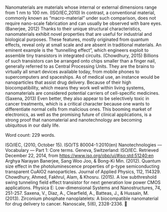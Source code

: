 Nanomaterials are materials whose internal or external dimensions range from 1 nm to 100 nm. (ISO/IEC,2010) In contrast, a conventional material, commonly known as “macro-material” under such comparison, does not require nano-scale fabrication and can usually be observed with bare eyes. (Banerjee, 2012) Thanks to their unique structural characteristics, nanomaterials exhibit novel properties that are useful for industrial and biological purposes. These features, mostly originated from quantum effects, reveal only at small scale and are absent in traditional materials. An eminent example is the “tunnelling effect”, which engineers exploit to assemble tiny transistors in integrated circuits. (Chowdhury, 2015) Billions of such transistors can be arranged onto chips smaller than a finger nail, generally referred to as Central Processing Units. They are the brains to virtually all smart devices available today, from mobile phones to supercomputers and spaceships. As of medical use, an instance would be nanoparticles that assist drug delivery. Because of their high biocompatibility, which means they work well within living systems, nanomaterials are considered potential carriers of cell-specific medicines. (Saxena, 2013) Even better, they also appear to be selectively toxic in cancer treatments, which is a critical character because one wants to differentiate normal cells from malicious ones. This booming market of electronics, as well as the promising future of clinical applications, is a strong proof that nanomaterial and nanotechnology are becoming ubiquitous in our daily life.

Word count: 229 words.

ISO/IEC, (2010, October 15). ISO/TS 80004-1:2010(en) Nanotechnologies — Vocabulary — Part 1: Core terms. Geneva, Switzerland: ISO/IEC. Retrieved December 22, 2014, from https://www.iso.org/obp/ui/#iso:std:51240:en
Arghya Narayan Banerjee, Sang Woo Joo, & Bong-Ki Min. (2012). Quantum size effect in the photoluminescence properties of p-type semiconducting transparent CuAlO2 nanoparticles. Journal of Applied Physics, 112, 114329.
Chowdhury, Ahmed, Fakhrul, Alam, & Khosru. (2015). A low subthreshold swing tunneling field effect transistor for next generation low power CMOS applications. Physica E: Low-dimensional Systems and Nanostructures, 74, 251-257.
Saxena, V., Diaz, A., Clearfield, A., Batteas, J., & Hussain, M. (2013). Zirconium phosphate nanoplatelets: A biocompatible nanomaterial for drug delivery to cancer. Nanoscale, 5(6), 2328-2336.
